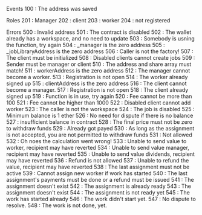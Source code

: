 
Events
100 : The address was saved

Roles
201 : Manager
202 : client
203 : worker
204 : not registered



Errors 
500 : Invalid address
501 : The contract is disabled
502 : The wallet already has a workspace, and no need to update
503 : Somebody is usning the function, try again 
504 : _manager is the zero address
505 : _jobLibraryAddress is the zero address
506 : Caller is not the factory!
507 : The client must be initialized
508 : Disabled clients cannot create jobs
509 : Sender must be manager or client
510 : The address and share array must match!
511 : workerAddress is the zero address
512 : The manager cannot become a worker.
513 : Registration is not open
514 : The worker already signed up
515 : clientAddress is the zero address
516 : The client cannot become a manager.
517 : Registration is not open
518 : The client already signed up
519 : Function is in use, try again
520 : Fee cannot be more than 100
521 : Fee cannot be higher than 1000
522 : Disabled client cannot add worker 
523 : The caller is not the workspace
524 : The job is disabled
525 : Minimum balance is 1 ether
526 : No need for dispute if there is no balance
527 : insufficient balance in contract
528 : The final price must not be zero to withdraw funds
529 : Already got payed
530 : As long as the assignment is not accepted, you are not permitted to withdraw funds
531 : Not allowed
532 : Oh noes the calculation went wrong!
533 : Unable to send value to worker, recipient may have reverted
534 : Unable to send value manager, recipient may have reverted
535 : Unable to send value dividends, recipient may have reverted
536 : Refund is not allowed
537 : Unable to refund the value, recipient may have reverted
538 : The last assignment must not be active
539 : Cannot assign new worker if work has started 
540 : The last assignment's payments must be done or a refund must be issued
541 : The assignment doesn't exist
542 : The assignment is already ready
543 : The assignment doesn't exist
544 : The assignment is not ready yet
545 : The work has started already
546 : The work didn't start yet.
547 : No dispute to resolve.
548 : The work is not done, yet.
